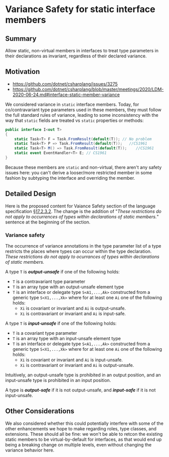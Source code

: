 ﻿# Variance Safety for static interface members

## Summary

Allow static, non-virtual members in interfaces to treat type parameters in their declarations as invariant, regardless of their declared variance.

## Motivation


- https://github.com/dotnet/csharplang/issues/3275
- https://github.com/dotnet/csharplang/blob/master/meetings/2020/LDM-2020-06-24.md#interface-static-member-variance

We considered variance in `static` interface members. Today, for co/contravariant type parameters
used in these members, they must follow the full standard rules of variance, leading to some
inconsistency with the way that `static` fields are treated vs `static` properties or methods:

```cs
public interface I<out T>
{
    static Task<T> F = Task.FromResult(default(T)); // No problem
    static Task<T> P => Task.FromResult(default(T));   //CS1961
    static Task<T> M() => Task.FromResult(default(T));    //CS1961
    static event EventHandler<T> E; // CS1961
}
```

Because these members are `static` and non-virtual, there aren't any safety issues here: you can't
derive a looser/more restricted member in some fashion by subtyping the interface and overriding
the member.

## Detailed Design

Here is the proposed content for Vaiance Safety section of the language specification
[§17.2.3.2](https://github.com/dotnet/csharpstandard/blob/draft-v6/standard/interfaces.md#17232-variance-safety).
The change is the addition of "*These restrictions do not apply to occurrences of types
within declarations of static members.*" sentence at the beginning of the section. 

### Variance safety

The occurrence of variance annotations in the type parameter list of a type restricts the places where types can occur within the type declaration.
*These restrictions do not apply to ocurrances of types within declarations of static members.*

A type `T` is ***output-unsafe*** if one of the following holds:

*  `T` is a contravariant type parameter
*  `T` is an array type with an output-unsafe element type
*  `T` is an interface or delegate type `S<A1,...,Ak>` constructed from a generic type `S<X1,...,Xk>` where for at least one `Ai` one of the following holds:
   * `Xi` is covariant or invariant and `Ai` is output-unsafe.
   * `Xi` is contravariant or invariant and `Ai` is input-safe.
   
A type `T` is ***input-unsafe*** if one of the following holds:

*  `T` is a covariant type parameter
*  `T` is an array type with an input-unsafe element type
*  `T` is an interface or delegate type `S<A1,...,Ak>` constructed from a generic type `S<X1,...,Xk>` where for at least one `Ai` one of the following holds:
   * `Xi` is covariant or invariant and `Ai` is input-unsafe.
   * `Xi` is contravariant or invariant and `Ai` is output-unsafe.

Intuitively, an output-unsafe type is prohibited in an output position, and an input-unsafe type is prohibited in an input position.

A type is ***output-safe*** if it is not output-unsafe, and ***input-safe*** if it is not input-unsafe.


## Other Considerations

We also considered whether this could potentially interfere with some of the other
enhancements we hope to make regarding roles, type classes, and extensions. These should all be
fine: we won't be able to retcon the existing static members to be virtual-by-default for interfaces,
as that would end up being a breaking change on multiple levels, even without changing the variance
behavior here.
